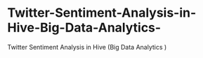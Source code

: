 # Twitter-Sentiment-Analysis-in-Hive-Big-Data-Analytics-
Twitter Sentiment Analysis in Hive (Big Data Analytics ) 
